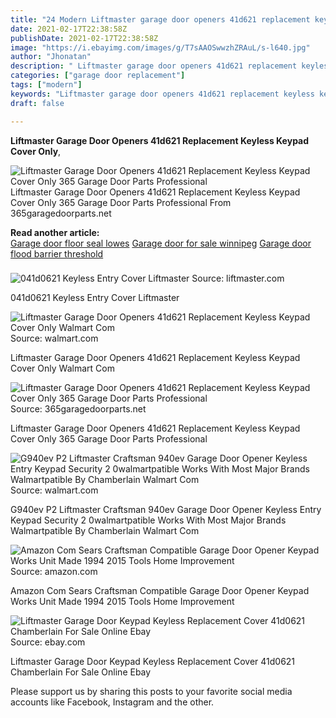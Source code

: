 ```yaml
---
title: "24 Modern Liftmaster garage door openers 41d621 replacement keyless keypad cover only  overhead garage door"
date: 2021-02-17T22:38:58Z
publishDate: 2021-02-17T22:38:58Z
image: "https://i.ebayimg.com/images/g/T7sAAOSwwzhZRAuL/s-l640.jpg"
author: "Jhonatan"
description: " Liftmaster garage door openers 41d621 replacement keyless keypad cover only"
categories: ["garage door replacement"]
tags: ["modern"]
keywords: "Liftmaster garage door openers 41d621 replacement keyless keypad cover only"
draft: false

---
```

<!-- Head tag Code -->
**Liftmaster Garage Door Openers 41d621 Replacement Keyless Keypad Cover Only**, 

![Liftmaster Garage Door Openers 41d621 Replacement Keyless Keypad Cover Only 365 Garage Door Parts Professional](https://www.365garagedoorparts.net/wp-content/uploads/2020/06/41d621-scaled.jpg "Liftmaster Garage Door Openers 41d621 Replacement Keyless Keypad Cover Only 365 Garage Door Parts Professional")
Liftmaster Garage Door Openers 41d621 Replacement Keyless Keypad Cover Only 365 Garage Door Parts Professional From 365garagedoorparts.net

**Read another article:**  
[Garage door floor seal lowes](/garage-door-floor-seal-lowes/)
[Garage door for sale winnipeg](/garage-door-for-sale-winnipeg/)
[Garage door flood barrier threshold](/garage-door-flood-barrier-threshold/)




### 

 


![041d0621 Keyless Entry Cover Liftmaster](https://embed.widencdn.net/img/cgi/jq3pifzxjb/420px/041D0621_pcover_HERO_1.png "041d0621 Keyless Entry Cover Liftmaster")
Source: liftmaster.com

041d0621 Keyless Entry Cover Liftmaster  

![Liftmaster Garage Door Openers 41d621 Replacement Keyless Keypad Cover Only Walmart Com](https://i5.walmartimages.com/asr/e379ffab-b062-4c1b-a632-ad86119316f2_1.f25971edabf709dc0cb1433609fc60d1.jpeg?odnHeight=612&amp;odnWidth=612&amp;odnBg=FFFFFF "Liftmaster Garage Door Openers 41d621 Replacement Keyless Keypad Cover Only Walmart Com")
Source: walmart.com

Liftmaster Garage Door Openers 41d621 Replacement Keyless Keypad Cover Only Walmart Com  

![Liftmaster Garage Door Openers 41d621 Replacement Keyless Keypad Cover Only 365 Garage Door Parts Professional](https://www.365garagedoorparts.net/wp-content/uploads/2020/06/41d621-scaled.jpg "Liftmaster Garage Door Openers 41d621 Replacement Keyless Keypad Cover Only 365 Garage Door Parts Professional")
Source: 365garagedoorparts.net

Liftmaster Garage Door Openers 41d621 Replacement Keyless Keypad Cover Only 365 Garage Door Parts Professional  

![G940ev P2 Liftmaster Craftsman 940ev Garage Door Opener Keyless Entry Keypad Security 2 0walmartpatible Works With Most Major Brands Walmartpatible By Chamberlain Walmart Com](https://i5.walmartimages.com/asr/9c7c8f67-638a-43a1-bfb4-1c99c743ca2b_1.f96adfd3ba29aa76cad830a0f6f8768e.jpeg?odnHeight=612&amp;odnWidth=612&amp;odnBg=FFFFFF "G940ev P2 Liftmaster Craftsman 940ev Garage Door Opener Keyless Entry Keypad Security 2 0walmartpatible Works With Most Major Brands Walmartpatible By Chamberlain Walmart Com")
Source: walmart.com

G940ev P2 Liftmaster Craftsman 940ev Garage Door Opener Keyless Entry Keypad Security 2 0walmartpatible Works With Most Major Brands Walmartpatible By Chamberlain Walmart Com  

![Amazon Com Sears Craftsman Compatible Garage Door Opener Keypad Works Unit Made 1994 2015 Tools Home Improvement](https://m.media-amazon.com/images/I/41v1ZO7gfUL.jpg "Amazon Com Sears Craftsman Compatible Garage Door Opener Keypad Works Unit Made 1994 2015 Tools Home Improvement")
Source: amazon.com

Amazon Com Sears Craftsman Compatible Garage Door Opener Keypad Works Unit Made 1994 2015 Tools Home Improvement  

![Liftmaster Garage Door Keypad Keyless Replacement Cover 41d0621 Chamberlain For Sale Online Ebay](https://i.ebayimg.com/images/g/T7sAAOSwwzhZRAuL/s-l640.jpg "Liftmaster Garage Door Keypad Keyless Replacement Cover 41d0621 Chamberlain For Sale Online Ebay")
Source: ebay.com

Liftmaster Garage Door Keypad Keyless Replacement Cover 41d0621 Chamberlain For Sale Online Ebay  

Please support us by sharing this posts to your favorite social media accounts like Facebook, Instagram and the other.

